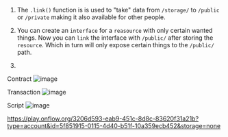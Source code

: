 1. The `.link()` function is is used to "take" data from `/storage/` to `/public` or `/private` making it also available for other people.

2. You can create an `interface` for a `reasource` with only certain wanted things. Now you can `link` the interface with `/public/` after storing the `resource`. 
  Which in turn  will only expose certain things to the `/public/` path.
  

3. 
Contract
![image](https://user-images.githubusercontent.com/90955843/156895991-62ae64a6-98c6-4dbe-8feb-d2ee59fc4eb1.png)

Transaction
![image](https://user-images.githubusercontent.com/90955843/156896014-997fd23f-6461-4bfb-be75-18f898b99e9a.png)

Script
![image](https://user-images.githubusercontent.com/90955843/156896076-7198925f-9fa3-4c1d-b699-c6b327fdbf7e.png)

https://play.onflow.org/3206d593-eab9-451c-8d8c-83620f31a21b?type=account&id=5f851915-0115-4d40-b51f-10a359ecb452&storage=none
 
